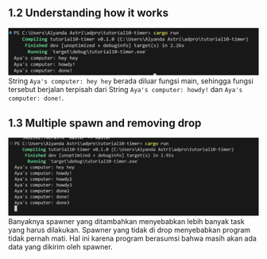 ## 1.2 Understanding how it works
![alt text](<Screenshot 2024-05-07 143610.png>)
String `Aya's computer: hey hey` berada diluar fungsi main, sehingga fungsi tersebut berjalan terpisah dari String `Aya's computer: howdy!` dan `Aya's computer: done!`.

## 1.3 Multiple spawn and removing drop
![alt text](<Screenshot 2024-05-07 204759.png>)
Banyaknya spawner yang ditambahkan menyebabkan lebih banyak task yang harus dilakukan. Spawner yang tidak di drop menyebabkan program tidak pernah mati. Hal ini karena program berasumsi bahwa masih akan ada data yang dikirim oleh spawner.